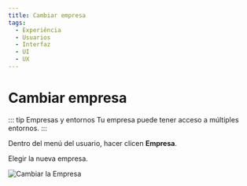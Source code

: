 ```yaml
---
title: Cambiar empresa
tags:
  - Experiência
  - Usuarios
  - Interfaz
  - UI
  - UX
---
```

# Cambiar empresa

   ::: tip Empresas y entornos
   Tu empresa puede tener acceso a múltiples entornos.
   :::

   Dentro del menú del usuario, hacer clicen **Empresa**.

   Elegir la nueva empresa.

   ![Cambiar la Empresa](https://cdn.phishx.io/phishx-docs/images/phishx_ui_companies_01.webp)
